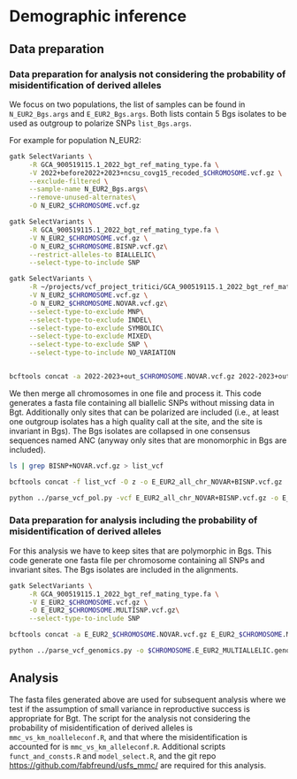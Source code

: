 # Demographic inference

## Data preparation
### Data preparation for analysis not considering the probability of misidentification of derived alleles

We focus on two populations, the list of samples can be found in `N_EUR2_Bgs.args` and `E_EUR2_Bgs.args`. Both lists contain 5 Bgs isolates to be used as outgroup to polarize SNPs `list_Bgs.args`.

For example for population N_EUR2:

```bash
gatk SelectVariants \
     -R GCA_900519115.1_2022_bgt_ref_mating_type.fa \
     -V 2022+before2022+2023+ncsu_covg15_recoded_$CHROMOSOME.vcf.gz \
     --exclude-filtered \
     --sample-name N_EUR2_Bgs.args\
     --remove-unused-alternates\
     -O N_EUR2_$CHROMOSOME.vcf.gz

gatk SelectVariants \
     -R GCA_900519115.1_2022_bgt_ref_mating_type.fa \
     -V N_EUR2_$CHROMOSOME.vcf.gz \
     -O N_EUR2_$CHROMOSOME.BISNP.vcf.gz\
     --restrict-alleles-to BIALLELIC\
     --select-type-to-include SNP

gatk SelectVariants \
     -R ~/projects/vcf_project_tritici/GCA_900519115.1_2022_bgt_ref_mating_type.fa \
     -V N_EUR2_$CHROMOSOME.vcf.gz \
     -O N_EUR2_$CHROMOSOME.NOVAR.vcf.gz\
     --select-type-to-exclude MNP\
     --select-type-to-exclude INDEL\
     --select-type-to-exclude SYMBOLIC\
     --select-type-to-exclude MIXED\
     --select-type-to-exclude SNP \
     --select-type-to-include NO_VARIATION


bcftools concat -a 2022-2023+out_$CHROMOSOME.NOVAR.vcf.gz 2022-2023+out_$CHROMOSOME.BISNP.vcf.gz -D -O z > 2022-2023+out_$CHROMOSOME.BISNP+NOVAR.vcf.gz
```
We then merge all chromosomes in one file and process it. This code generates a fasta file containing all biallelic SNPs without missing data in Bgt. Additionally only sites that can be polarized are included (i.e., at least one outgroup isolates has a high quality call at the site, and the site is invariant in Bgs). The Bgs isolates are collapsed in one consensus sequences named ANC (anyway only sites that are monomorphic in Bgs are included).

```bash
ls | grep BISNP+NOVAR.vcf.gz > list_vcf

bcftools concat -f list_vcf -O z -o E_EUR2_all_chr_NOVAR+BISNP.vcf.gz

python ../parse_vcf_pol.py -vcf E_EUR2_all_chr_NOVAR+BISNP.vcf.gz -o E_EUR2_all_chr_BISNP.fasta -anc ../list_Bgs.args

```

### Data preparation for analysis including the probability of misidentification of derived alleles

For this analysis we have to keep sites that are polymorphic in Bgs. This code generate one fasta file per chromosome containing all SNPs and invariant sites. The Bgs isolates are included in the alignments.

```bash
gatk SelectVariants \
     -R GCA_900519115.1_2022_bgt_ref_mating_type.fa \
     -V E_EUR2_$CHROMOSOME.vcf.gz \
     -O E_EUR2_$CHROMOSOME.MULTISNP.vcf.gz\
     --select-type-to-include SNP

bcftools concat -a E_EUR2_$CHROMOSOME.NOVAR.vcf.gz E_EUR2_$CHROMOSOME.MULTISNP.vcf.gz -D -O z > E_EUR2_$CHROMOSOME.MULTISNP+NOVAR.vcf.gz

python ../parse_vcf_genomics.py -o $CHROMOSOME.E_EUR2_MULTIALLELIC.genomic.fa -vcf E_EUR2_$CHROMOSOME.MULTISNP+NOVAR.vcf.gz

```
## Analysis

The fasta files generated above are used for subsequent analysis where we test if the assumption of small variance in reproductive success is appropriate for Bgt. The script for the analysis not considering the probability of misidentification of derived alleles is `mmc_vs_km_noalleleconf.R`, and that where the misidentification is accounted for is `mmc_vs_km_alleleconf.R`. Additional scripts `funct_and_consts.R` and `model_select.R`, and the git repo https://github.com/fabfreund/usfs_mmc/ are required for this analysis. 

